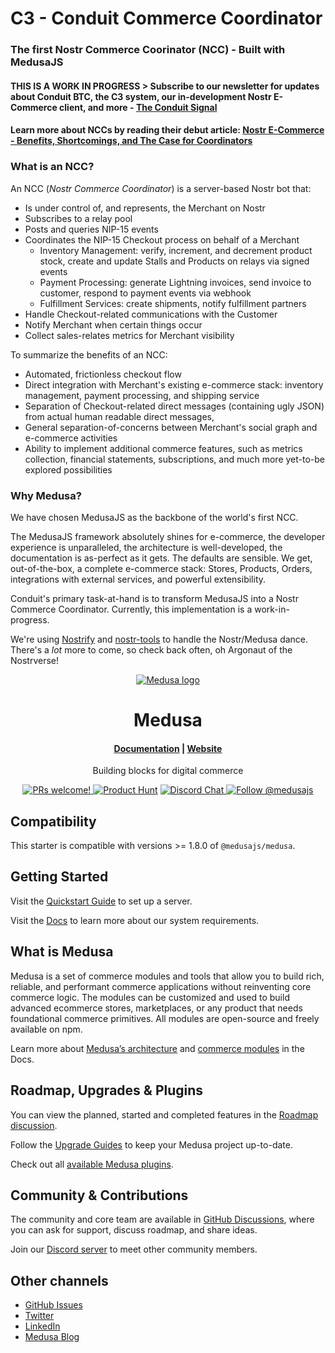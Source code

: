 # C3 - Conduit Commerce Coordinator

### The first Nostr Commerce Coorinator (NCC) - Built with MedusaJS

#### THIS IS A WORK IN PROGRESS > Subscribe to our newsletter for updates about Conduit BTC, the C3 system, our in-development Nostr E-Commerce client, and more - [The Conduit Signal](https://buttondown.com/Conduit)

#### Learn more about NCCs by reading their debut article: **[Nostr E-Commerce - Benefits, Shortcomings, and The Case for Coordinators](https://yakihonne.com/article/naddr1qq257drwx94rzs2lwyey7a33v43nqjj4w4j85q3qnkfqwlz7xkhhdaa3ekz88qqqk7a0ks7jpv9zdsv0u206swxjw9rqxpqqqp65wp3t053)**

### What is an NCC?

An NCC (_Nostr Commerce Coordinator_) is a server-based Nostr bot that:

- Is under control of, and represents, the Merchant on Nostr
- Subscribes to a relay pool
- Posts and queries NIP-15 events
- Coordinates the NIP-15 Checkout process on behalf of a Merchant
  - Inventory Management: verify, increment, and decrement product stock, create
    and update Stalls and Products on relays via signed events
  - Payment Processing: generate Lightning invoices, send invoice to customer,
    respond to payment events via webhook
  - Fulfillment Services: create shipments, notify fulfillment partners
- Handle Checkout-related communications with the Customer
- Notify Merchant when certain things occur
- Collect sales-relates metrics for Merchant visibility

To summarize the benefits of an NCC:

- Automated, frictionless checkout flow
- Direct integration with Merchant's existing e-commerce stack: inventory
  management, payment processing, and shipping service
- Separation of Checkout-related direct messages (containing ugly JSON) from
  actual human readable direct messages,
- General separation-of-concerns between Merchant's social graph and e-commerce
  activities
- Ability to implement additional commerce features, such as metrics collection,
  financial statements, subscriptions, and much more yet-to-be explored
  possibilities

### Why Medusa?

We have chosen MedusaJS as the backbone of the world's first NCC.

The MedusaJS framework absolutely shines for e-commerce, the developer
experience is unparalleled, the architecture is well-developed, the
documentation is as-perfect as it gets. The defaults are sensible. We get,
out-of-the-box, a complete e-commerce stack: Stores, Products, Orders,
integrations with external services, and powerful extensibility.

Conduit's primary task-at-hand is to transform MedusaJS into a Nostr Commerce
Coordinator. Currently, this implementation is a work-in-progress.

We're using [Nostrify](https://nostrify.dev/) and [nostr-tools](https://github.com/nbd-wtf/nostr-tools?tab=readme-ov-file) to handle the Nostr/Medusa dance.
There's a _lot_ more to come, so check back often, oh Argonaut of the
Nostrverse!

<p align="center">
  <a href="https://www.medusajs.com">
  <picture>
    <source media="(prefers-color-scheme: dark)" srcset="https://user-images.githubusercontent.com/59018053/229103275-b5e482bb-4601-46e6-8142-244f531cebdb.svg">
    <source media="(prefers-color-scheme: light)" srcset="https://user-images.githubusercontent.com/59018053/229103726-e5b529a3-9b3f-4970-8a1f-c6af37f087bf.svg">
    <img alt="Medusa logo" src="https://user-images.githubusercontent.com/59018053/229103726-e5b529a3-9b3f-4970-8a1f-c6af37f087bf.svg">
    </picture>
  </a>
</p>
<h1 align="center">
  Medusa
</h1>

<h4 align="center">
  <a href="https://docs.medusajs.com">Documentation</a> |
  <a href="https://www.medusajs.com">Website</a>
</h4>

<p align="center">
  Building blocks for digital commerce
</p>
<p align="center">
  <a href="https://github.com/medusajs/medusa/blob/master/CONTRIBUTING.md">
    <img src="https://img.shields.io/badge/PRs-welcome-brightgreen.svg?style=flat" alt="PRs welcome!" />
  </a>
    <a href="https://www.producthunt.com/posts/medusa"><img src="https://img.shields.io/badge/Product%20Hunt-%231%20Product%20of%20the%20Day-%23DA552E" alt="Product Hunt"></a>
  <a href="https://discord.gg/xpCwq3Kfn8">
    <img src="https://img.shields.io/badge/chat-on%20discord-7289DA.svg" alt="Discord Chat" />
  </a>
  <a href="https://twitter.com/intent/follow?screen_name=medusajs">
    <img src="https://img.shields.io/twitter/follow/medusajs.svg?label=Follow%20@medusajs" alt="Follow @medusajs" />
  </a>
</p>

## Compatibility

This starter is compatible with versions >= 1.8.0 of `@medusajs/medusa`.

## Getting Started

Visit the [Quickstart Guide](https://docs.medusajs.com/learn) to set up a
server.

Visit the [Docs](https://docs.medusajs.com/learn#get-started) to learn more
about our system requirements.

## What is Medusa

Medusa is a set of commerce modules and tools that allow you to build rich,
reliable, and performant commerce applications without reinventing core commerce
logic. The modules can be customized and used to build advanced ecommerce
stores, marketplaces, or any product that needs foundational commerce
primitives. All modules are open-source and freely available on npm.

Learn more about
[Medusa’s architecture](https://docs.medusajs.com/learn/advanced-development/architecture/overview)
and [commerce modules](https://docs.medusajs.com/learn/basics/commerce-modules)
in the Docs.

## Roadmap, Upgrades & Plugins

You can view the planned, started and completed features in the
[Roadmap discussion](https://github.com/medusajs/medusa/discussions/categories/roadmap).

Follow the [Upgrade Guides](https://docs.medusajs.com/upgrade-guides/) to keep
your Medusa project up-to-date.

Check out all [available Medusa plugins](https://medusajs.com/plugins/).

## Community & Contributions

The community and core team are available in
[GitHub Discussions](https://github.com/medusajs/medusa/discussions), where you
can ask for support, discuss roadmap, and share ideas.

Join our [Discord server](https://discord.com/invite/medusajs) to meet other
community members.

## Other channels

- [GitHub Issues](https://github.com/medusajs/medusa/issues)
- [Twitter](https://twitter.com/medusajs)
- [LinkedIn](https://www.linkedin.com/company/medusajs)
- [Medusa Blog](https://medusajs.com/blog/)
